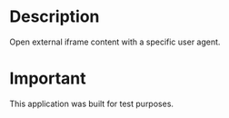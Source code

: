 # Description
Open external iframe content with a specific user agent.

# Important
This application was built for test purposes.
